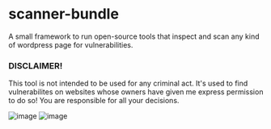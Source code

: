 # scanner-bundle
A small framework to run open-source tools that inspect and scan any kind of wordpress page for vulnerabilities.  

### DISCLAIMER!
This tool is not intended to be used for any criminal act. It's used to find vulnerabilites on websites whose owners have given me express permission to do so! You are responsible for all your decisions.

![image](https://user-images.githubusercontent.com/66866223/196233141-cf05f99a-b61a-436c-8ec8-560aa9803bca.png)
![image](https://user-images.githubusercontent.com/66866223/196049678-d067ef33-8668-4315-a699-932c35cb083c.png)
